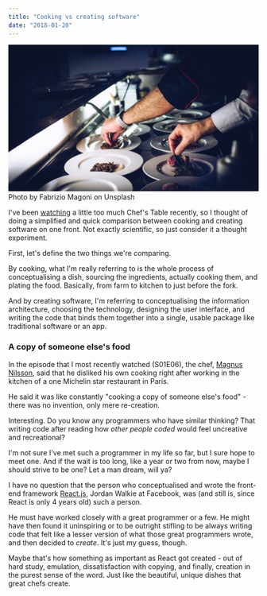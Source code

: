 ```yaml
---
title: "Cooking vs creating software"
date: "2018-01-20"
---
```


![two chefs adding final touches to plating food](images/fabrizio-magoni-219347-1024x601.jpg) Photo by Fabrizio Magoni on Unsplash

I've been [watching](/2018-01-14-software-developers-craft/) a little too much Chef's Table recently, so I thought of doing a simplified and quick comparison between cooking and creating software on one front. Not exactly scientific, so just consider it a thought experiment.

First, let's define the two things we're comparing.

By cooking, what I'm really referring to is the whole process of conceptualising a dish, sourcing the ingredients, actually cooking them, and plating the food. Basically, from farm to kitchen to just before the fork.

And by creating software, I'm referring to conceptualising the information architecture, choosing the technology, designing the user interface, and writing the code that binds them together into a single, usable package like traditional software or an app.

### A copy of someone else's food

In the episode that I most recently watched (S01E06), the chef, [Magnus Nilsson](https://en.wikipedia.org/wiki/Magnus_Nilsson_(chef)), said that he disliked his own cooking right after working in the kitchen of a one Michelin star restaurant in Paris.

He said it was like constantly "cooking a copy of someone else's food" - there was no invention, only mere re-creation.

Interesting. Do you know any programmers who have similar thinking? That writing code after reading how _other people coded_ would feel uncreative and recreational?

I'm not sure I've met such a programmer in my life so far, but I sure hope to meet one. And if the wait is too long, like a year or two from now, maybe I should strive to be one? Let a man dream, will ya?

I have no question that the person who conceptualised and wrote the front-end framework [React.js](https://reactjs.org/), Jordan Walkie at Facebook, was (and still is, since React is only 4 years old) such a person.

He must have worked closely with a great programmer or a few. He might have then found it uninspiring or to be outright stifling to be always writing code that felt like a lesser version of what those great programmers wrote, and then decided to _create_. It's just my guess, though.

Maybe that's how something as important as React got created - out of hard study, emulation, dissatisfaction with copying, and finally, creation in the purest sense of the word. Just like the beautiful, unique dishes that great chefs create.
